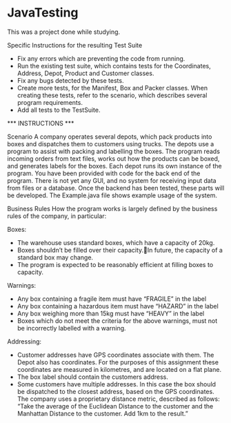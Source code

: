 # JavaTesting
This was a project done while studying. 

Specific Instructions for the resulting Test Suite
- Fix any errors which are preventing the code from running. 
- Run the existing test suite, which contains tests for the Coordinates, Address, Depot, Product and Customer classes.
- Fix any bugs detected by these tests.
- Create more tests, for the Manifest, Box and Packer classes. When creating these tests, refer to the scenario,
  which describes several program requirements.
- Add all tests to the TestSuite.


*** INSTRUCTIONS ***

Scenario
A company operates several depots, which pack products into boxes and dispatches them to customers using trucks. The depots
use a program to assist with packing and labelling the boxes. The program reads incoming orders from text files, works out
how the products can be boxed, and generates labels for the boxes. Each depot runs its own instance of the program. You have
been provided with code for the back end of the program. There is not yet any GUI, and no system for receiving input data 
from files or a database. Once the backend has been tested, these parts will be developed. The Example.java file shows example
usage of the system.

Business Rules
How the program works is largely defined by the business rules of the company, in particular:

Boxes: 
- The warehouse uses standard boxes, which have a capacity of 20kg.
- Boxes shouldn’t be filled over their capacity.In future, the capacity of a standard box may change.
- The program is expected to be reasonably efficient at filling boxes to capacity.

Warnings:
- Any box containing a fragile item must have “FRAGILE” in the label
- Any box containing a hazardous item must have “HAZARD” in the label
- Any box weighing more than 15kg must have “HEAVY” in the label
- Boxes which do not meet the criteria for the above warnings, must not be incorrectly labelled with a warning.

Addressing:
- Customer addresses have GPS coordinates associate with them. The Depot also has coordinates. For the purposes of this
  assignment these coordinates are measured in kilometres, and are located on a flat plane.
- The box label should contain the customers address.
- Some customers have multiple addresses. 
  In this case the box should be dispatched to the closest address, based on the GPS
  coordinates. The company uses a proprietary distance metric, described as follows: 
  “Take the average of the Euclidean Distance to the customer and the Manhattan Distance to the customer. Add 1km to the result.” 

